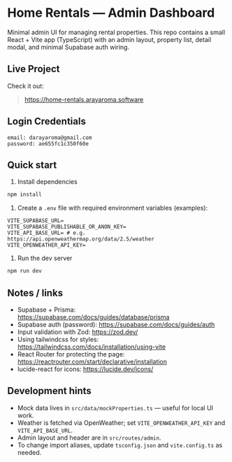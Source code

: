 # Home Rentals — Admin Dashboard

Minimal admin UI for managing rental properties. This repo contains a small React + Vite app (TypeScript) with an admin layout, property list, detail modal, and minimal Supabase auth wiring.

## Live Project

Check it out:
> https://home-rentals.arayaroma.software

## Login Credentials

```
email: darayaroma@gmail.com
password: ae655fc1c350f60e
```

## Quick start

1. Install dependencies

```bash
npm install
```

1. Create a `.env` file with required environment variables (examples):

```env
VITE_SUPABASE_URL=
VITE_SUPABASE_PUBLISHABLE_OR_ANON_KEY=
VITE_API_BASE_URL= # e.g. https://api.openweathermap.org/data/2.5/weather
VITE_OPENWEATHER_API_KEY=
```

1. Run the dev server

```bash
npm run dev
```

## Notes / links

- Supabase + Prisma: https://supabase.com/docs/guides/database/prisma
- Supabase auth (password): https://supabase.com/docs/guides/auth
- Input validation with Zod: https://zod.dev/
- Using tailwindcss for styles: https://tailwindcss.com/docs/installation/using-vite
- React Router for protecting the page: https://reactrouter.com/start/declarative/installation
- lucide-react for icons: https://lucide.dev/icons/

## Development hints

- Mock data lives in `src/data/mockProperties.ts` — useful for local UI work.
- Weather is fetched via OpenWeather; set `VITE_OPENWEATHER_API_KEY` and `VITE_API_BASE_URL`.
- Admin layout and header are in `src/routes/admin`.
- To change import aliases, update `tsconfig.json` and `vite.config.ts` as needed.
